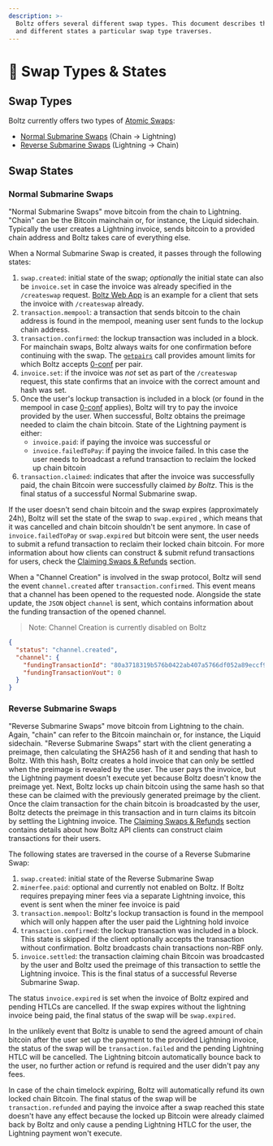 ```yaml
---
description: >-
  Boltz offers several different swap types. This document describes the types
  and different states a particular swap type traverses.
---
```


# 🔁 Swap Types & States

## Swap Types

Boltz currently offers two types of [Atomic Swaps](https://en.bitcoin.it/wiki/Atomic\_swap):

* [Normal Submarine Swaps](lifecycle.md#normal-submarine-swaps) (Chain -> Lightning)
* [Reverse Submarine Swaps](lifecycle.md#reverse-submarine-swaps) (Lightning -> Chain)

## Swap States

### Normal Submarine Swaps

"Normal Submarine Swaps" move bitcoin from the chain to Lightning. "Chain" can be the Bitcoin mainchain or, for instance, the Liquid sidechain. Typically the user creates a Lightning invoice, sends bitcoin to a provided chain address and Boltz takes care of everything else.

When a Normal Submarine Swap is created, it passes through the following states:

1. `swap.created`: initial state of the swap; _optionally_ the initial state can also be `invoice.set` in case the invoice was already specified in the `/createswap` request. [Boltz Web App](https://github.com/BoltzExchange/boltz-web-app) is an example for a client that sets the invoice with `/createswap` already.
2. `transaction.mempool`: a transaction that sends bitcoin to the chain address is found in the mempool, meaning user sent funds to the lockup chain address.
3. `transaction.confirmed`: the lockup transaction was included in a block. For mainchain swaps, Boltz always waits for one confirmation before continuing with the swap. The [`getpairs`](api.md#supported-pairs) call provides amount limits for which Boltz accepts [0-conf](0-conf.md) per pair.
4. `invoice.set`: if the invoice was _not_ set as part of the `/createswap` request, this state confirms that an invoice with the correct amount and hash was set.
5. Once the user's lockup transaction is included in a block (or found in the mempool in case [0-conf](0-conf.md) applies), Boltz will try to pay the invoice provided by the user. When successful, Boltz obtains the preimage needed to claim the chain bitcoin. State of the Lightning payment is either:
   * `invoice.paid`: if paying the invoice was successful or
   * `invoice.failedToPay`: if paying the invoice failed. In this case the user needs to broadcast a refund transaction to reclaim the locked up chain bitcoin
6. `transaction.claimed`: indicates that after the invoice was successfully paid, the chain Bitcoin were successfully claimed _by Boltz_. This is the final status of a successful Normal Submarine swap.

If the user doesn't send chain bitcoin and the swap expires (approximately 24h), Boltz will set the state of the swap to `swap.expired` , which means that it was cancelled and chain bitcoin shouldn't be sent anymore. In case of `invoice.failedToPay` or `swap.expired` but bitcoin were sent, the user needs to submit a refund transaction to reclaim their locked chain bitcoin. For more information about how clients can construct & submit refund transactions for users, check the [Claiming Swaps & Refunds](claiming-swaps.md) section.

When a "Channel Creation" is involved in the swap protocol, Boltz will send the event `channel.created` after `transaction.confirmed`. This event means that a channel has been opened to the requested node. Alongside the state update, the `JSON` object `channel` is sent, which contains information about the funding transaction of the opened channel.

> Note: Channel Creation is currently disabled on Boltz

```json
{
  "status": "channel.created",
  "channel": {
    "fundingTransactionId": "80a3718319b576b0422ab407a5766df052a89eccf9789d90e0d250e3fc2734f7",
    "fundingTransactionVout": 0
  }
}
```

### Reverse Submarine Swaps

"Reverse Submarine Swaps" move bitcoin from Lightning to the chain. Again, "chain" can refer to the Bitcoin mainchain or, for instance, the Liquid sidechain. "Reverse Submarine Swaps" start with the client generating a preimage, then calculating the SHA256 hash of it and sending that hash to Boltz. With this hash, Boltz creates a hold invoice that can only be settled when the preimage is revealed by the user. The user pays the invoice, but the Lightning payment doesn't execute yet because Boltz doesn't know the preimage yet. Next, Boltz locks up chain bitcoin using the same hash so that these can be claimed with the previously generated preimage by the client. Once the claim transaction for the chain bitcoin is broadcasted by the user, Boltz detects the preimage in this transaction and in turn claims its bitcoin by settling the Lightning invoice. The [Claiming Swaps & Refunds](claiming-swaps.md) section contains details about how Boltz API clients can construct claim transactions for their users.

The following states are traversed in the course of a Reverse Submarine Swap:

1. `swap.created`: initial state of the Reverse Submarine Swap
2. `minerfee.paid`: optional and currently not enabled on Boltz. If Boltz requires prepaying miner fees via a separate Lightning invoice, this event is sent when the miner fee invoice is paid
3. `transaction.mempool`: Boltz's lockup transaction is found in the mempool which will only happen after the user paid the Lightning hold invoice
4. `transaction.confirmed`: the lockup transaction was included in a block. This state is skipped if the client optionally accepts the transaction without confirmation. Boltz broadcasts chain transactions non-RBF only.
5. `invoice.settled`: the transaction claiming chain Bitcoin was broadcasted by the user and Boltz used the preimage of this transaction to settle the Lightning invoice. This is the final status of a successful Reverse Submarine Swap.

The status `invoice.expired` is set when the invoice of Boltz expired and pending HTLCs are cancelled. If the swap expires without the lightning invoice being paid, the final status of the swap will be `swap.expired`.

In the unlikely event that Boltz is unable to send the agreed amount of chain bitcoin after the user set up the payment to the provided Lightning invoice, the status of the swap will be `transaction.failed` and the pending Lightning HTLC will be cancelled. The Lightning bitcoin automatically bounce back to the user, no further action or refund is required and the user didn't pay any fees.

In case of the chain timelock expiring, Boltz will automatically refund its own locked chain Bitcoin. The final status of the swap will be `transaction.refunded` and paying the invoice after a swap reached this state doesn't have any effect because the locked up Bitcoin were already claimed back by Boltz and only cause a pending Lightning HTLC for the user, the Lightning payment won't execute.
